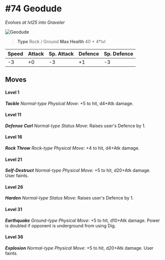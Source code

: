 # #74 Geodude
*Evolves at lvl25 into Graveler*

![Geodude](https://img.pokemondb.net/sprites/home/normal/1x/geodude.png)

> **Type** Rock / Ground
> **Max Health** 40 + 4\*lvl

| Speed | Attack | Sp. Attack | Defence | Sp. Defence |
| ----- | ------ | ---------- | ------- | ----------- |
| -3 | +0 | -3 | +1 | -3 |

## Moves
#### Level 1

***Tackle** Normal-type Physical Move*: +5 to hit, d4+Atk damage. 
#### Level 11

***Defense Curl** Normal-type Status Move*: Raises user's Defence by 1.
#### Level 16

***Rock Throw** Rock-type Physical Move*: +4 to hit, d4+Atk damage. 
#### Level 21

***Self-Destruct** Normal-type Physical Move*: +5 to hit, d20+Atk damage. User faints.
#### Level 26

***Harden** Normal-type Status Move*: Raises user's Defence by 1.
#### Level 31

***Earthquake** Ground-type Physical Move*: +5 to hit, d10+Atk damage. Power is doubled if opponent is underground from using Dig.
#### Level 36

***Explosion** Normal-type Physical Move*: +5 to hit, d20+Atk damage. User faints.

